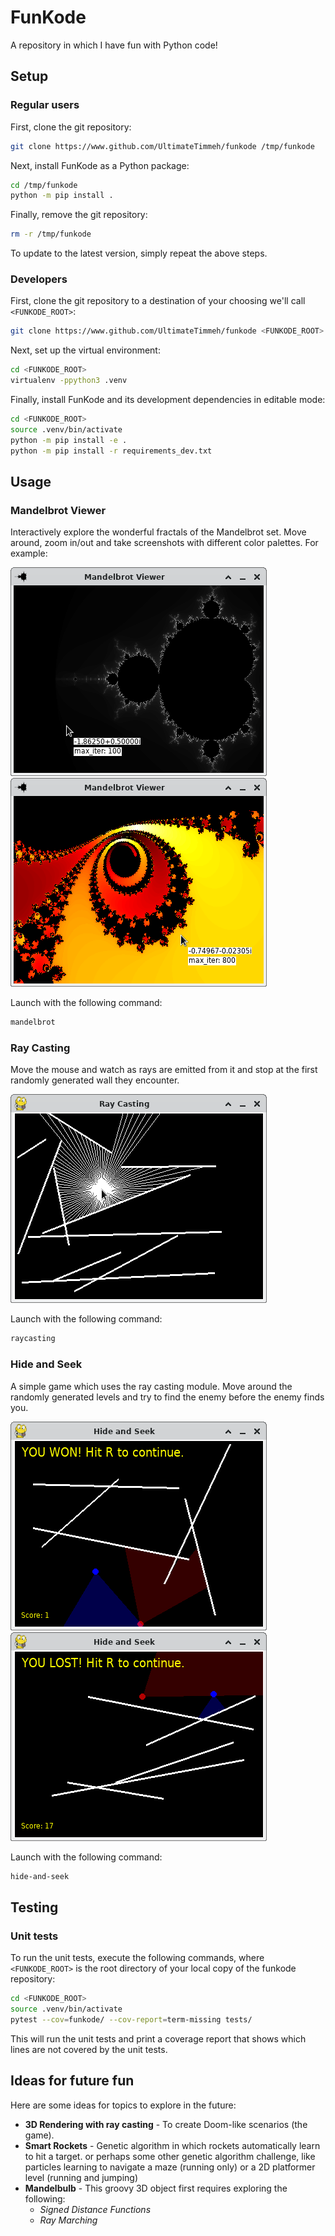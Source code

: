 # FunKode

A repository in which I have fun with Python code!

## Setup

### Regular users

First, clone the git repository:

```bash
git clone https://www.github.com/UltimateTimmeh/funkode /tmp/funkode
```

Next, install FunKode as a Python package:

```bash
cd /tmp/funkode
python -m pip install .
```

Finally, remove the git repository:

```bash
rm -r /tmp/funkode
```

To update to the latest version, simply repeat the above steps.

### Developers

First, clone the git repository to a destination of your choosing we'll call
`<FUNKODE_ROOT>`:

```bash
git clone https://www.github.com/UltimateTimmeh/funkode <FUNKODE_ROOT>
```

Next, set up the virtual environment:

```bash
cd <FUNKODE_ROOT>
virtualenv -ppython3 .venv
```

Finally, install FunKode and its development dependencies in editable mode:

```bash
cd <FUNKODE_ROOT>
source .venv/bin/activate
python -m pip install -e .
python -m pip install -r requirements_dev.txt
```

## Usage

### Mandelbrot Viewer

Interactively explore the wonderful fractals of the Mandelbrot set. Move around, zoom in/out
and take screenshots with different color palettes. For example:

![Mandelbrot set with GRAYSCALE palette](screenshots/mandelbrot_viewer_0.png)
![Zoomed in Mandelbrot set with FIRE palette](screenshots/mandelbrot_viewer_1.png)

Launch with the following command:

```bash
mandelbrot
```

### Ray Casting

Move the mouse and watch as rays are emitted from it and stop at the first randomly generated
wall they encounter.

![Ray Casting](screenshots/ray_casting_0.png)

Launch with the following command:

```bash
raycasting
```

### Hide and Seek

A simple game which uses the ray casting module. Move around the randomly generated levels
and try to find the enemy before the enemy finds you.

![Hide and Seek - You Won!](screenshots/hide_and_seek_0.png)
![Hide and Seek - You Lost!](screenshots/hide_and_seek_1.png)

Launch with the following command:

```bash
hide-and-seek
```

## Testing

### Unit tests

To run the unit tests, execute the following commands, where `<FUNKODE_ROOT>` is the root
directory of your local copy of the funkode repository:

```bash
cd <FUNKODE_ROOT>
source .venv/bin/activate
pytest --cov=funkode/ --cov-report=term-missing tests/
```

This will run the unit tests and print a coverage report that shows which lines are not
covered by the unit tests.

## Ideas for future fun

Here are some ideas for topics to explore in the future:

- **3D Rendering with ray casting** - To create Doom-like scenarios (the game).
- **Smart Rockets** - Genetic algorithm in which rockets automatically learn to hit a target.
  or perhaps some other genetic algorithm challenge, like particles learning to navigate
  a maze (running only) or a 2D platformer level (running and jumping)
- **Mandelbulb** - This groovy 3D object first requires exploring the following:
  - *Signed Distance Functions*
  - *Ray Marching*
